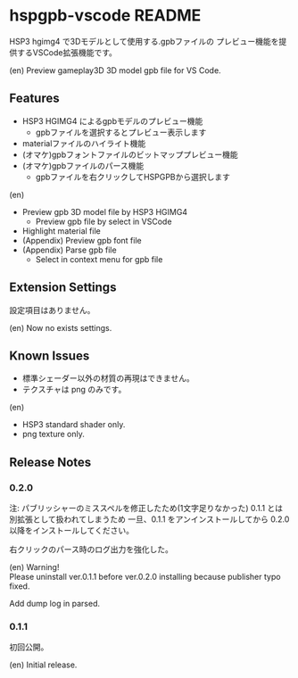 # hspgpb-vscode README

HSP3 hgimg4 で3Dモデルとして使用する.gpbファイルの
プレビュー機能を提供するVSCode拡張機能です。

(en) Preview gameplay3D 3D model gpb file for VS Code.

## Features

- HSP3 HGIMG4 によるgpbモデルのプレビュー機能
   - gpbファイルを選択するとプレビュー表示します
- materialファイルのハイライト機能
- (オマケ)gpbフォントファイルのビットマッププレビュー機能
- (オマケ)gpbファイルのパース機能
   - gpbファイルを右クリックしてHSPGPBから選択します

(en)
- Preview gpb 3D model file by HSP3 HGIMG4
   - Preview gpb file by select in VSCode
- Highlight material file
- (Appendix) Preview gpb font file
- (Appendix) Parse gpb file
   - Select in context menu for gpb file

## Extension Settings

設定項目はありません。

(en) Now no exists settings.

## Known Issues

- 標準シェーダー以外の材質の再現はできません。
- テクスチャは png のみです。

(en)  
- HSP3 standard shader only.
- png texture only.


## Release Notes

### 0.2.0

注: パブリッシャーのミススペルを修正したため(1文字足りなかった)
0.1.1 とは別拡張として扱われてしまうため
一旦、0.1.1 をアンインストールしてから 0.2.0 以降をインストールしてください。

右クリックのパース時のログ出力を強化した。

(en) Warning!   
Please uninstall ver.0.1.1 before ver.0.2.0 installing
because publisher typo fixed.

Add dump log in parsed.

### 0.1.1

初回公開。

(en) Initial release.
